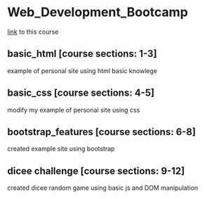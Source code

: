 # Web_Development_Bootcamp
[link](https://www.udemy.com/course/the-complete-web-development-bootcamp) to this course

## basic_html [course sections: 1-3]
example of personal site using html basic knowlege


## basic_css [course sections: 4-5]
modify my example of personal site using css


## bootstrap_features [course sections: 6-8]
created example site using bootstrap


## dicee challenge [course sections: 9-12]
created dicee random game using basic js and DOM manipulation